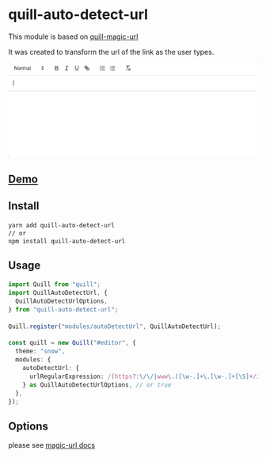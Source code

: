 # quill-auto-detect-url

This module is based on [quill-magic-url](https://www.npmjs.com/package/quill-magic-url)

It was created to transform the url of the link as the user types.

<img src="./docs/demo.gif">

## [Demo](https://quill-auto-detect-url.bucky.im)

## Install

```
yarn add quill-auto-detect-url
// or
npm install quill-auto-detect-url
```

## Usage

```ts
import Quill from "quill";
import QuillAutoDetectUrl, {
  QuillAutoDetectUrlOptions,
} from "quill-auto-detect-url";

Quill.register("modules/autoDetectUrl", QuillAutoDetectUrl);

const quill = new Quill("#editor", {
  theme: "snow",
  modules: {
    autoDetectUrl: {
      urlRegularExpression: /(https?:\/\/|www\.)[\w-.]+\.[\w-.]+[\S]+/i,
    } as QuillAutoDetectUrlOptions, // or true
  },
});
```

## Options

please see [magic-url docs](https://github.com/visualjerk/quill-magic-url#options)
